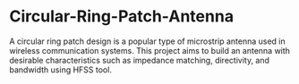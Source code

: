# Circular-Ring-Patch-Antenna
A circular ring patch design is a popular type of microstrip antenna used in wireless communication systems. This project aims to build an antenna with desirable characteristics such as impedance matching, directivity, and bandwidth using HFSS tool.

